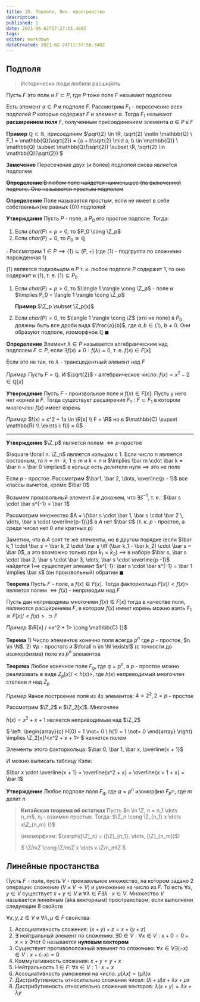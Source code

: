 ```yaml
---
title: 20. Подполе, Лин. пространство
description: 
published: 1
date: 2021-06-02T17:27:15.480Z
tags: 
editor: markdown
dateCreated: 2021-02-24T11:37:56.340Z
---
```


## Подполя

> Исторически люди любили расширять

Пусть $F$ это поле и $F \subset P$, где $P$ тоже поле
$F$ называют подполем

Есть элемент $a \in P$ и подполе $F$. Рассмотрим $F_1$ - пересечение всех подполей $P$ которые содержат $F$ и элемент $a$. 
Тогда $F_1$ называют **расширением поля** $F$, полученным присоединением элемента $a \in P$ к $F$

**Пример** $\mathbb{Q} \subset \mathbb{R}$, присоединим $\sqrt{2} \in \R, \sqrt{2} \notin \mathbb{Q} \\
F_1 = \mathbb{Q}(\sqrt{2}) = \{a + b\sqrt{2} \mid a, b \in \mathbb{Q}\} \\
\mathbb{Q} \subset \mathbb{Q}(\sqrt{2}) \subset \R, \sqrt{2} \in \mathbb{Q}(\sqrt{2})
$

**Замечение** Пересечение двух (и более) подполей снова является подполем

~~**Определение** В любом поле найдется наименьшее (по включению) подполе. Оно называется простым подполем~~

**Определение** Поле называется простым, если не имеет в себе собственных(не равных $\{0\}$) подполей

**Утверждание** Пусть $P$ - поле, а $P_0$ его простое подполе. Тогда:

1. Если $char(P) = p > 0$, то $P_0 \cong \Z_p$
2. Если $char(P) = 0$, то $P_0 \cong \mathbb{Q} {}$

$\square$ Рассмотрим $1 \in P \implies \langle 1 \rangle \subseteq (P, +)$ (где $\langle 1 \rangle$ - подгруппа по сложнеию порожденная $1$)

$\langle 1 \rangle$ является подкольцом в $P$ т. к. любое подполе $P$ содержит $1$, то оно содержит и $\langle 1 \rangle$, т. е. $\langle 1\rangle \subseteq P_0$

1. Если $char(P) = p > 0$, то $\langle 1 \rangle \cong \Z_p$ - поле и $\implies P_0 = \langle 1 \rangle \cong \Z_p$

	**Пример** $\Z_p \subset \Z_p(x)$

2. Если $char(P) = 0$, то $\langle 1 \rangle \cong \Z$ (это не поле) в $P_0$ должны быть все дроби вида $\frac{a}{b}$, где $a, b \in \langle 1 \rangle$, $b \not= 0$. Они образуют подполе, изоморфное $\mathbb{Q} \ \blacksquare$

**Определение** Элемент $\lambda \in P$ называется алгебраическим над подполем $F \subset P$, если $\exists f(x) \not= 0: f(\lambda) = 0$, т. е. $f(x) \in F[x]$

Если это не так, то $\lambda$ - трансцедентный элемент над $F$

*Пример* Пусть $F = \mathbb{Q}$. И $\sqrt{2}$ - алгебраическое число: $f(x) = x^2 - 2 \in \mathbb{Q}[x]$

**Утверждение** Пусть $F$ - произвольное поле и $f(x) \in F[x]$. Пусть у него нет корней в $F$. Тогда существует расширение $F_1: F \subset F_1$ в котором многочлен $f(x)$ имеет корень

*Пример* $f(x) = x^2 + 1a \in \R[x] \\
F = \R$ но в $\mathbb{C} \supset \mathbb{R} \\
\exists i: f(i) = 0$

---

**Утверждение** $\Z_p$ является полем $\iff p$-простое

$\square \forall n: \Z_n$ является кольцом с $1$. Если число $n$ является составным, то $n = m \cdot k$, $1 \le m$ и $k < n$ и $\implies \bar m \cdot \bar k = \bar n = \bar 0 \implies$ в кольце есть делители нуля $\implies$ это не поле

Если $p$ - простое. Рассмотрим $\bar1, \bar 2, \dots, \overline{p - 1}$ все классы вычетов, кроме $\bar 0$

Возьмем произвольный элемент $\bar s$ и докажем, что $\exists \bar s^{-1}$, т. е.: $\bar s \cdot \bar s^{-1} = \bar 1$

Рассмотрим множество $A = \{\bar s \cdot \bar 1, \bar s \cdot \bar 2 \, \dots, \bar s \cdot \overline{p-1}\}$ в $A$ нет $\bar 0$ (т. к. $p$ - простое, а среди чисел нет 0 или кратных $p$)

Заметим, что в $A$ соят те же элементы, но в другом порядке (если $\bar k_1 \cdot \bar s = \bar k_2 \cdot \bar s \iff (\bar k_1 - \bar k_2) \cdot \bar s = \bar 0$, а это возможно только при $\bar k_1 = \bar k_2$) $\implies$ в наборе $\bar s, \bar s \cdot \bar 2, \bar s \cdot \bar 3, \dots, \bar s \cdot \overline{p -1}$ найдется $1 \implies$ существует элемент $s^{-1}: \bar s \cdot \bar s^{-1} = \bar 1 \implies \bar s$ (он произвольный) обратим $\blacksquare$

**Теорема** Пусть $F$ - поле, а $f(x) \in F[x]$. Тогда факторкольцо $F[x] / <f(x)>$ является полем $\iff f(x)$ - неприводим над $F$

Пусть дан неприводимы многочлен $f(x) \in F[x]$ тогда в качестве поля, являеются расширением $F$, в котором $f(x)$ имеет корень можно взять $F_1 \cong F[x] / <f(x)> \supset F$

*Пример* $\R[x] / <x^2 + 1> \cong \mathbb{C} {}$

**Терема** 1) Число элементов конечно поля всегда $p^n$ где $p$ - простое, $n \in \N$. 2) $\forall p$ - простого и $\forall n \in \N \exists!$ (с точности до изоморфизма) поле из $p^n$ элементов

**Теорема** Любое конечное поле $F_q$, где $q = p^n$, а $p$ - простое можно реализовать в виде $Z_p[x] / <h(x)>$, где $h(x)$ непреводимый многочлен степени $n$ над $Z_p$

*Пример* Явное построение поля из 4х элементов: $4 = 2^2, 2 = p$ - простое

Рассмотрим $\Z_2$ и $\Z_2[x]$. Многочлен 

$h(x) = x^2 + x + 1$ является неприводимым над $\Z_2$

$
\left.
\begin{array}{c}
H(0) = 1 \not= 0 \\
h(1) = 1 \not= 0
\end{array}
\right\} \implies \Z_2[x]/<x^2 + x + 1>
$ является полем

Элементы этого факторкольца: $\bar 0, \bar 1, \bar x, \overline{x + 1}$

И можно выписать таблицу Кэли:

$\bar x \cdot \overline{x + 1} = \overline{x^2 + x} = \overline{x + 1 + x} = \bar 1$

**Утверждение** Любое подполе поля $F_q$, где $q = p^n$ изоморфно $F_{p^m}$, где $m$ делит $n$


> **Китайская теорема об остатках** Пусть $n \in \Z, n = n_1 \dots n_m$, $n_i$ - взаимно простые. Тогда: $\Z_n \cong \Z_{n_1} x \dots x\Z_{n_m} {}$
> 
> (изоморфизм: $\varphi([\Z]_n) = ([\Z]_{n_1}, \dots, [\Z]_{n_m})$)
> 
> $
> \Z/n\Z \cong \Z/m\Z x \dots x \Z/n_m\Z
> $

## Линейные простанства

Пусть $F$ - поле, пусть $V$ - произвольное множество, на котором задано 2 операции: сложение ($V \times V \to V$) и умножение на число из $F$. То есть $\forall x, y \in V$ существует $x + y \in V$ и $\forall \lambda \in F \exists \lambda \cdot x \in V$. Множество $V$ называется линейным (aka векторным) пространством, если выполнени следующие 8 свойств

$\forall x, y, z \in V$ и $\forall \lambda, \mu \in F$ свойства:

1. Ассоциативность сложения: $(x + y) + z = x + (y + z)$ 
2. $\exists$ нейтральный элемент по сложению: $\exists 0 \in V: \forall x \in V: x + 0 = 0 + x = x$
	Этот $0$ называется **нулевым вектором**
3. Существует противоположный элемент по сложению: $\forall x \in V \exists (-x) \in V: x + (-x) = 0$
4. Коммутативность сложения: $x + y = y + x$ 
5. Нейтральность $1 \in F$: $\forall x \in V: 1 \cdot x = x$
6. Ассоциативность умножения на число: $\mu(\lambda x) = (\mu \lambda) x$
7. Дистрибутивность относительно сложения чисел: $(\lambda + \mu) x + \lambda x + \mu x$
8. Дистрибутивность относительно сложения векторов: $\lambda (x + y) = \lambda x + \lambda y$
